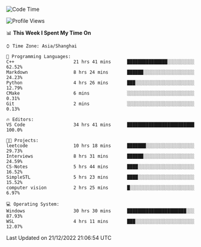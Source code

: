 <!--START_SECTION:waka-->
![Code Time](http://img.shields.io/badge/Code%20Time-496%20hrs%2047%20mins-blue)

![Profile Views](http://img.shields.io/badge/Profile%20Views-5-blue)

📊 **This Week I Spent My Time On** 

```text
⌚︎ Time Zone: Asia/Shanghai

💬 Programming Languages: 
C++                      21 hrs 41 mins      ███████████████░░░░░░░░░░   62.52% 
Markdown                 8 hrs 24 mins       ██████░░░░░░░░░░░░░░░░░░░   24.23% 
Python                   4 hrs 26 mins       ███░░░░░░░░░░░░░░░░░░░░░░   12.79% 
CMake                    6 mins              ░░░░░░░░░░░░░░░░░░░░░░░░░   0.31% 
Git                      2 mins              ░░░░░░░░░░░░░░░░░░░░░░░░░   0.13%

🔥 Editors: 
VS Code                  34 hrs 41 mins      █████████████████████████   100.0%

🐱‍💻 Projects: 
leetcode                 10 hrs 18 mins      ███████░░░░░░░░░░░░░░░░░░   29.73% 
Interviews               8 hrs 31 mins       ██████░░░░░░░░░░░░░░░░░░░   24.59% 
CS-Notes                 5 hrs 44 mins       ████░░░░░░░░░░░░░░░░░░░░░   16.52% 
SimpleSTL                5 hrs 23 mins       ████░░░░░░░░░░░░░░░░░░░░░   15.52% 
computer vision          2 hrs 25 mins       █░░░░░░░░░░░░░░░░░░░░░░░░   6.97%

💻 Operating System: 
Windows                  30 hrs 30 mins      ██████████████████████░░░   87.93% 
WSL                      4 hrs 11 mins       ███░░░░░░░░░░░░░░░░░░░░░░   12.07%

```


 Last Updated on 21/12/2022 21:06:54 UTC
<!--END_SECTION:waka-->